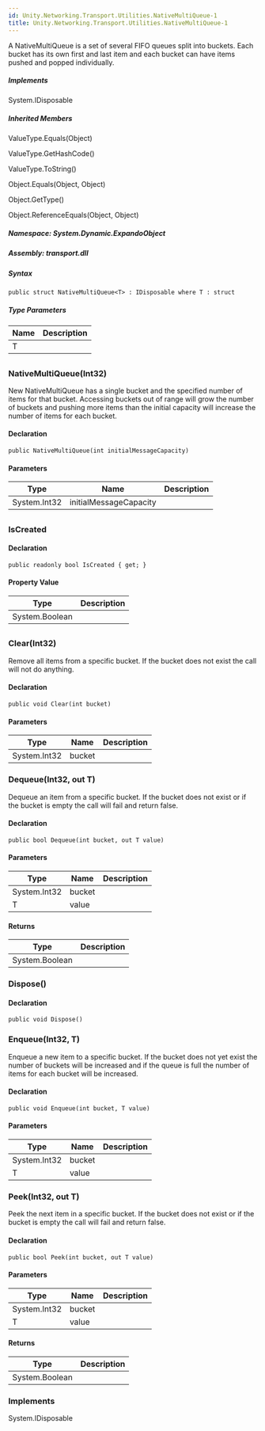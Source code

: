 ```yaml
---  
id: Unity.Networking.Transport.Utilities.NativeMultiQueue-1  
title: Unity.Networking.Transport.Utilities.NativeMultiQueue-1  
---
```


<div class="markdown level0 summary">

A NativeMultiQueue is a set of several FIFO queues split into buckets.
Each bucket has its own first and last item and each bucket can have
items pushed and popped individually.

</div>

<div class="markdown level0 conceptual">

</div>

<div classs="implements">

##### Implements

<div>

System.IDisposable

</div>

</div>

<div class="inheritedMembers">

##### Inherited Members

<div>

ValueType.Equals(Object)

</div>

<div>

ValueType.GetHashCode()

</div>

<div>

ValueType.ToString()

</div>

<div>

Object.Equals(Object, Object)

</div>

<div>

Object.GetType()

</div>

<div>

Object.ReferenceEquals(Object, Object)

</div>

</div>

##### **Namespace**: System.Dynamic.ExpandoObject

##### **Assembly**: transport.dll

##### Syntax

``` lang-csharp
public struct NativeMultiQueue<T> : IDisposable where T : struct
```

##### Type Parameters

| Name | Description |
|------|-------------|
| T    |             |

## 

### NativeMultiQueue(Int32)

<div class="markdown level1 summary">

New NativeMultiQueue has a single bucket and the specified number of
items for that bucket. Accessing buckets out of range will grow the
number of buckets and pushing more items than the initial capacity will
increase the number of items for each bucket.

</div>

<div class="markdown level1 conceptual">

</div>

#### Declaration

``` lang-csharp
public NativeMultiQueue(int initialMessageCapacity)
```

#### Parameters

| Type         | Name                   | Description |
|--------------|------------------------|-------------|
| System.Int32 | initialMessageCapacity |             |

## 

### IsCreated

<div class="markdown level1 summary">

</div>

<div class="markdown level1 conceptual">

</div>

#### Declaration

``` lang-csharp
public readonly bool IsCreated { get; }
```

#### Property Value

| Type           | Description |
|----------------|-------------|
| System.Boolean |             |

## 

### Clear(Int32)

<div class="markdown level1 summary">

Remove all items from a specific bucket. If the bucket does not exist
the call will not do anything.

</div>

<div class="markdown level1 conceptual">

</div>

#### Declaration

``` lang-csharp
public void Clear(int bucket)
```

#### Parameters

| Type         | Name   | Description |
|--------------|--------|-------------|
| System.Int32 | bucket |             |

### Dequeue(Int32, out T)

<div class="markdown level1 summary">

Dequeue an item from a specific bucket. If the bucket does not exist or
if the bucket is empty the call will fail and return false.

</div>

<div class="markdown level1 conceptual">

</div>

#### Declaration

``` lang-csharp
public bool Dequeue(int bucket, out T value)
```

#### Parameters

| Type         | Name   | Description |
|--------------|--------|-------------|
| System.Int32 | bucket |             |
| T            | value  |             |

#### Returns

| Type           | Description |
|----------------|-------------|
| System.Boolean |             |

### Dispose()

<div class="markdown level1 summary">

</div>

<div class="markdown level1 conceptual">

</div>

#### Declaration

``` lang-csharp
public void Dispose()
```

### Enqueue(Int32, T)

<div class="markdown level1 summary">

Enqueue a new item to a specific bucket. If the bucket does not yet
exist the number of buckets will be increased and if the queue is full
the number of items for each bucket will be increased.

</div>

<div class="markdown level1 conceptual">

</div>

#### Declaration

``` lang-csharp
public void Enqueue(int bucket, T value)
```

#### Parameters

| Type         | Name   | Description |
|--------------|--------|-------------|
| System.Int32 | bucket |             |
| T            | value  |             |

### Peek(Int32, out T)

<div class="markdown level1 summary">

Peek the next item in a specific bucket. If the bucket does not exist or
if the bucket is empty the call will fail and return false.

</div>

<div class="markdown level1 conceptual">

</div>

#### Declaration

``` lang-csharp
public bool Peek(int bucket, out T value)
```

#### Parameters

| Type         | Name   | Description |
|--------------|--------|-------------|
| System.Int32 | bucket |             |
| T            | value  |             |

#### Returns

| Type           | Description |
|----------------|-------------|
| System.Boolean |             |

### Implements

<div>

System.IDisposable

</div>
